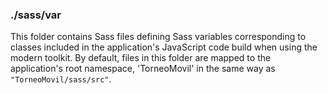 ### ./sass/var

This folder contains Sass files defining Sass variables corresponding to classes
included in the application's JavaScript code build when using the modern toolkit.
By default, files in this folder are mapped to the application's root namespace,
'TorneoMovil' in the same way as `"TorneoMovil/sass/src"`.